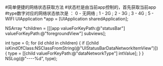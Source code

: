 


#简单便捷的网络状态获取方法
#状态栏是由当前app控制的，首先获取当前app
#type数字对应的网络状态依次是 ： 0 - 无网络 ; 1 - 2G ; 2 - 3G ; 3 - 4G ; 5 - WIFI
UIApplication *app = [UIApplication sharedApplication];

NSArray *children = [[[app valueForKeyPath:@"statusBar"] valueForKeyPath:@"foregroundView"] subviews];

int type = 0;
for (id child in children)
{
if ([child isKindOfClass:NSClassFromString(@"UIStatusBarDataNetworkItemView")]) {
type = [[child valueForKeyPath:@"dataNetworkType"] intValue];
}
}
NSLog(@"----%d", type);